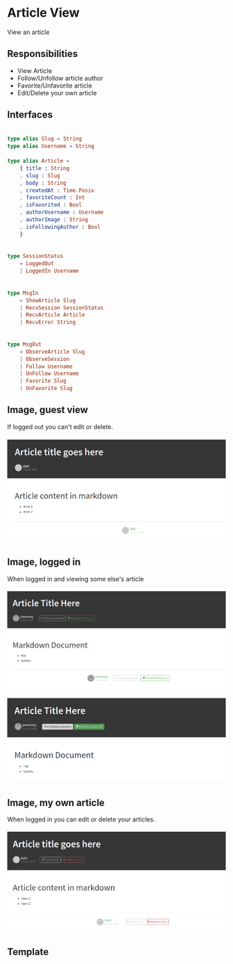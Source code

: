 # Article View

View an article

## Responsibilities

- View Article
- Follow/Unfollow article author
- Favorite/Unfavorite article
- Edit/Delete your own article


## Interfaces

```elm

type alias Slug = String
type alias Username = String

type alias Article =
    { title : String
    , slug : Slug
    , body : String
    , createdAt : Time.Posix
    , favoriteCount : Int
    , isFavorited : Bool
    , authorUsername : Username
    , authorImage : String
    , isFollowingAuthor : Bool
    }


type SessionStatus
    = LoggedOut
    | LoggedIn Username


type MsgIn
    = ShowArticle Slug
    | RecvSession SessionStatus
    | RecvArticle Article
    | RecvError String


type MsgOut
    = ObserveArticle Slug
    | ObserveSession
    | Follow Username
    | UnFollow Username
    | Favorite Slug
    | UnFavorite Slug

```
## Image, guest view

If logged out you can't edit or delete.

![Article view screenshot](img/ArticleView2.png)

## Image, logged in

When logged in and viewing some else's article

![Article view screenshot](img/ArticleView3.png)

![Article view screenshot](img/ArticleView4.png)

## Image, my own article

When logged in you can edit or delete your articles.

![Article view screenshot](img/ArticleView1.png)

## Template

```html
```
